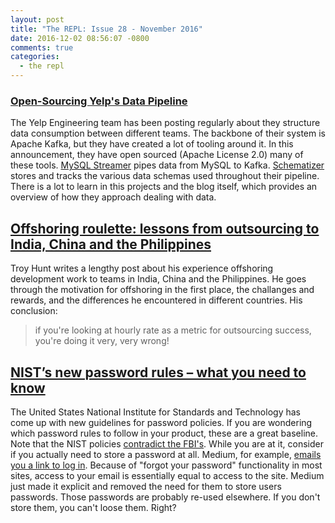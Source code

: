 ```yaml
---
layout: post
title: "The REPL: Issue 28 - November 2016"
date: 2016-12-02 08:56:07 -0800
comments: true
categories:
  - the repl
---
```


### [Open-Sourcing Yelp's Data Pipeline][yelp]

The Yelp Engineering team has been posting regularly about they structure data consumption between different teams. The backbone of their system is Apache Kafka, but they have created a lot of tooling around it. In this announcement, they have open sourced (Apache License 2.0) many of these tools. [MySQL Streamer][streamer] pipes data from MySQL to Kafka. [Schematizer][schematizer] stores and tracks the various data schemas used throughout their pipeline. There is a lot to learn in this projects and the blog itself, which provides an overview of how they approach dealing with data.

## [Offshoring roulette: lessons from outsourcing to India, China and the Philippines][offshoring]

Troy Hunt writes a lengthy post about his experience offshoring development work to teams in India, China and the Philippines. He goes through the motivation for offshoring in the first place, the challanges and rewards, and the differences he encountered in different countries. His conclusion:

> if you're looking at hourly rate as a metric for outsourcing success, you're doing it very, very wrong!

## [NIST’s new password rules – what you need to know][nist]

The United States National Institute for Standards and Technology has come up with new guidelines for password policies. If you are wondering which password rules to follow in your product, these are a great baseline. Note that the NIST policies [contradict the FBI's][fbi]. While you are at it, consider if you actually need to store a password at all. Medium, for example, [emails you a link to log in][no_password]. Because of "forgot your password" functionality in most sites, access to your email is essentially equal to access to the site. Medium just made it explicit and removed the need for them to store users passwords. Those passwords are probably re-used elsewhere. If you don't store them, you can't loose them. Right?


[yelp]: https://engineeringblog.yelp.com/2016/11/open-sourcing-yelps-data-pipeline.html
[offshoring]: https://www.troyhunt.com/offshoring-roulette-lessons-from-outsourcing-to-india-china-and-the-philippines/
[nist]: https://nakedsecurity.sophos.com/2016/08/18/nists-new-password-rules-what-you-need-to-know/
[fbi]: https://motherboard.vice.com/read/the-fbi-is-wrongly-telling-people-to-change-passwords-frequently
[no_password]: https://blog.medium.com/signing-in-to-medium-by-email-aacc21134fcd#.g13f0slrc
[streamer]: https://github.com/Yelp/mysql_streamer
[schematizer]: https://github.com/Yelp/schematizer
